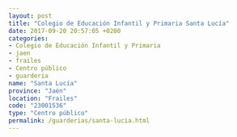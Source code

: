 ```yaml
---
layout: post
title: "Colegio de Educación Infantil y Primaria Santa Lucía"
date: 2017-09-20 20:57:05 +0200
categories:
- Colegio de Educación Infantil y Primaria
- jaen
- frailes
- Centro público
- guarderia
name: "Santa Lucía"
province: "Jaén"
location: "Frailes"
code: "23001536"
type: "Centro público"
permalink: /guarderias/santa-lucia.html
---
```

